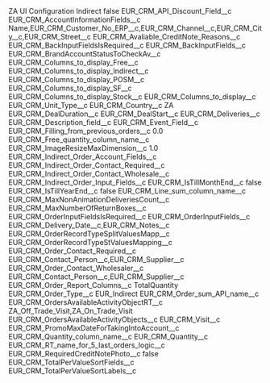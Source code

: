 <?xml version="1.0" encoding="UTF-8"?>
<CustomMetadata xmlns="http://soap.sforce.com/2006/04/metadata" xmlns:xsi="http://www.w3.org/2001/XMLSchema-instance" xmlns:xsd="http://www.w3.org/2001/XMLSchema">
    <label>ZA UI Configuration Indirect</label>
    <protected>false</protected>
    <values>
        <field>EUR_CRM_API_Discount_Field__c</field>
        <value xsi:nil="true"/>
    </values>
    <values>
        <field>EUR_CRM_AccountInformationFields__c</field>
        <value xsi:type="xsd:string">Name,EUR_CRM_Customer_No_ERP__c,EUR_CRM_Channel__c,EUR_CRM_City__c,EUR_CRM_Street__c</value>
    </values>
    <values>
        <field>EUR_CRM_Avaliable_CreditNote_Reasons__c</field>
        <value xsi:nil="true"/>
    </values>
    <values>
        <field>EUR_CRM_BackInputFieldsIsRequired__c</field>
        <value xsi:nil="true"/>
    </values>
    <values>
        <field>EUR_CRM_BackInputFields__c</field>
        <value xsi:nil="true"/>
    </values>
    <values>
        <field>EUR_CRM_BrandAccountStatusToCheckAv__c</field>
        <value xsi:nil="true"/>
    </values>
    <values>
        <field>EUR_CRM_Columns_to_display_Free__c</field>
        <value xsi:nil="true"/>
    </values>
    <values>
        <field>EUR_CRM_Columns_to_display_Indirect__c</field>
        <value xsi:nil="true"/>
    </values>
    <values>
        <field>EUR_CRM_Columns_to_display_POSM__c</field>
        <value xsi:nil="true"/>
    </values>
    <values>
        <field>EUR_CRM_Columns_to_display_SF__c</field>
        <value xsi:nil="true"/>
    </values>
    <values>
        <field>EUR_CRM_Columns_to_display_Stock__c</field>
        <value xsi:nil="true"/>
    </values>
    <values>
        <field>EUR_CRM_Columns_to_display__c</field>
        <value xsi:type="xsd:string">EUR_CRM_Unit_Type__c</value>
    </values>
    <values>
        <field>EUR_CRM_Country__c</field>
        <value xsi:type="xsd:string">ZA</value>
    </values>
    <values>
        <field>EUR_CRM_DealDuration__c</field>
        <value xsi:nil="true"/>
    </values>
    <values>
        <field>EUR_CRM_DealStart__c</field>
        <value xsi:nil="true"/>
    </values>
    <values>
        <field>EUR_CRM_Deliveries__c</field>
        <value xsi:nil="true"/>
    </values>
    <values>
        <field>EUR_CRM_Description_field__c</field>
        <value xsi:nil="true"/>
    </values>
    <values>
        <field>EUR_CRM_Event_Field__c</field>
        <value xsi:nil="true"/>
    </values>
    <values>
        <field>EUR_CRM_Filling_from_previous_orders__c</field>
        <value xsi:type="xsd:double">0.0</value>
    </values>
    <values>
        <field>EUR_CRM_Free_quantity_column_name__c</field>
        <value xsi:nil="true"/>
    </values>
    <values>
        <field>EUR_CRM_ImageResizeMaxDimension__c</field>
        <value xsi:type="xsd:double">1.0</value>
    </values>
    <values>
        <field>EUR_CRM_Indirect_Order_Account_Fields__c</field>
        <value xsi:nil="true"/>
    </values>
    <values>
        <field>EUR_CRM_Indirect_Order_Contact_Required__c</field>
        <value xsi:nil="true"/>
    </values>
    <values>
        <field>EUR_CRM_Indirect_Order_Contact_Wholesale__c</field>
        <value xsi:nil="true"/>
    </values>
    <values>
        <field>EUR_CRM_Indirect_Order_Input_Fields__c</field>
        <value xsi:nil="true"/>
    </values>
    <values>
        <field>EUR_CRM_IsTillMonthEnd__c</field>
        <value xsi:type="xsd:boolean">false</value>
    </values>
    <values>
        <field>EUR_CRM_IsTillYearEnd__c</field>
        <value xsi:type="xsd:boolean">false</value>
    </values>
    <values>
        <field>EUR_CRM_Line_sum_column_name__c</field>
        <value xsi:nil="true"/>
    </values>
    <values>
        <field>EUR_CRM_MaxNonAnimationDeliveriesCount__c</field>
        <value xsi:nil="true"/>
    </values>
    <values>
        <field>EUR_CRM_MaxNumberOfReturnBoxes__c</field>
        <value xsi:nil="true"/>
    </values>
    <values>
        <field>EUR_CRM_OrderInputFieldsIsRequired__c</field>
        <value xsi:nil="true"/>
    </values>
    <values>
        <field>EUR_CRM_OrderInputFields__c</field>
        <value xsi:type="xsd:string">EUR_CRM_Delivery_Date__c,EUR_CRM_Notes__c</value>
    </values>
    <values>
        <field>EUR_CRM_OrderRecordTypeSplitValuesMapp__c</field>
        <value xsi:nil="true"/>
    </values>
    <values>
        <field>EUR_CRM_OrderRecordTypeStValuesMapping__c</field>
        <value xsi:nil="true"/>
    </values>
    <values>
        <field>EUR_CRM_Order_Contact_Required__c</field>
        <value xsi:type="xsd:string">EUR_CRM_Contact_Person__c,EUR_CRM_Supplier__c</value>
    </values>
    <values>
        <field>EUR_CRM_Order_Contact_Wholesaler__c</field>
        <value xsi:type="xsd:string">EUR_CRM_Contact_Person__c,EUR_CRM_Supplier__c</value>
    </values>
    <values>
        <field>EUR_CRM_Order_Report_Columns__c</field>
        <value xsi:type="xsd:string">TotalQuantity</value>
    </values>
    <values>
        <field>EUR_CRM_Order_Type__c</field>
        <value xsi:type="xsd:string">EUR_Indirect</value>
    </values>
    <values>
        <field>EUR_CRM_Order_sum_API_name__c</field>
        <value xsi:nil="true"/>
    </values>
    <values>
        <field>EUR_CRM_OrdersAvailableActivityObjectRT__c</field>
        <value xsi:type="xsd:string">ZA_Off_Trade_Visit,ZA_On_Trade_Visit</value>
    </values>
    <values>
        <field>EUR_CRM_OrdersAvailableActivityObjects__c</field>
        <value xsi:type="xsd:string">EUR_CRM_Visit__c</value>
    </values>
    <values>
        <field>EUR_CRM_PromoMaxDateForTakingIntoAccount__c</field>
        <value xsi:nil="true"/>
    </values>
    <values>
        <field>EUR_CRM_Quantity_column_name__c</field>
        <value xsi:type="xsd:string">EUR_CRM_Quantity__c</value>
    </values>
    <values>
        <field>EUR_CRM_RT_name_for_5_last_orders_logic__c</field>
        <value xsi:nil="true"/>
    </values>
    <values>
        <field>EUR_CRM_RequiredCreditNotePhoto__c</field>
        <value xsi:type="xsd:boolean">false</value>
    </values>
    <values>
        <field>EUR_CRM_TotalPerValueSortFields__c</field>
        <value xsi:nil="true"/>
    </values>
    <values>
        <field>EUR_CRM_TotalPerValueSortLabels__c</field>
        <value xsi:nil="true"/>
    </values>
</CustomMetadata>
